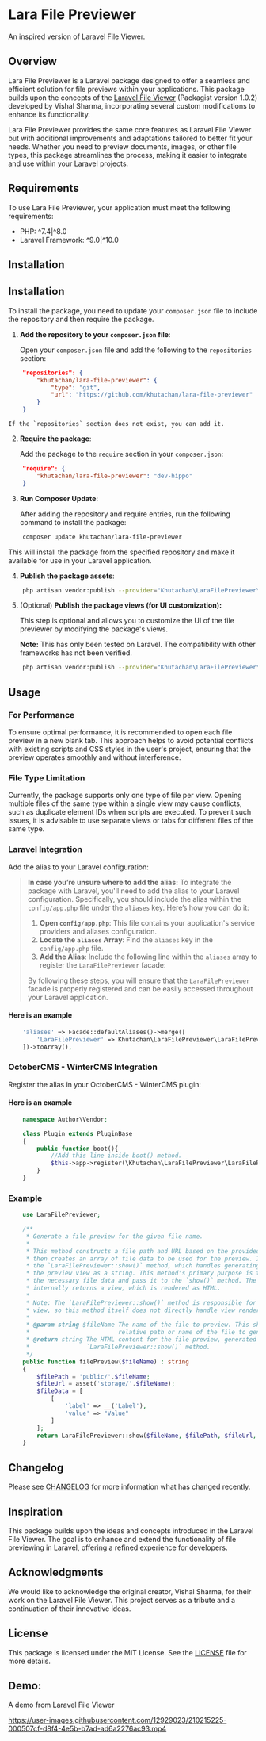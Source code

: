 # Lara File Previewer

An inspired version of Laravel File Viewer.

## Overview

Lara File Previewer is a Laravel package designed to offer a seamless and efficient solution for file previews within your applications. This package builds upon the concepts of the [Laravel File Viewer](https://github.com/vish4395/lara-file-previewer) (Packagist version 1.0.2) developed by Vishal Sharma, incorporating several custom modifications to enhance its functionality.

Lara File Previewer provides the same core features as Laravel File Viewer but with additional improvements and adaptations tailored to better fit your needs. Whether you need to preview documents, images, or other file types, this package streamlines the process, making it easier to integrate and use within your Laravel projects.

## Requirements

To use Lara File Previewer, your application must meet the following requirements:

-   PHP: ^7.4|^8.0
-   Laravel Framework: ^9.0|^10.0

## Installation

## Installation

To install the package, you need to update your `composer.json` file to include the repository and then require the package.

1. **Add the repository to your `composer.json` file**:

    Open your `composer.json` file and add the following to the `repositories` section:

```json
    "repositories": {
        "khutachan/lara-file-previewer": {
            "type": "git",
            "url": "https://github.com/khutachan/lara-file-previewer"
        }
    }
```

    If the `repositories` section does not exist, you can add it.

2. **Require the package**:

    Add the package to the `require` section in your `composer.json`:

```json
    "require": {
        "khutachan/lara-file-previewer": "dev-hippo"
    }
```

3. **Run Composer Update**:

    After adding the repository and require entries, run the following command to install the package:

```bash
    composer update khutachan/lara-file-previewer
```

This will install the package from the specified repository and make it available for use in your Laravel application.

4. **Publish the package assets**:

```bash
    php artisan vendor:publish --provider="Khutachan\LaraFilePreviewer\LaraFilePreviewerServiceProvider" --tag=assets
```

5. (Optional) **Publish the package views (for UI customization):**

    This step is optional and allows you to customize the UI of the file previewer by modifying the package's views.

    **Note:** This has only been tested on Laravel. The compatibility with other frameworks has not been verified.

```bash
    php artisan vendor:publish --provider="Khutachan\LaraFilePreviewer\LaraFilePreviewerServiceProvider" --tag=views
```

## Usage

### For Performance

To ensure optimal performance, it is recommended to open each file preview in a new blank tab. This approach helps to avoid potential conflicts with existing scripts and CSS styles in the user's project, ensuring that the preview operates smoothly and without interference.

### File Type Limitation

Currently, the package supports only one type of file per view. Opening multiple files of the same type within a single view may cause conflicts, such as duplicate element IDs when scripts are executed. To prevent such issues, it is advisable to use separate views or tabs for different files of the same type.

### Laravel Integration

Add the alias to your Laravel configuration:

> **In case you’re unsure where to add the alias:**
> To integrate the package with Laravel, you'll need to add the alias to your Laravel configuration. Specifically, you should include the alias within the `config/app.php` file under the `aliases` key.
> Here’s how you can do it:
>
> 1. **Open `config/app.php`**: This file contains your application's service providers and aliases configuration.
> 2. **Locate the `aliases` Array**: Find the `aliases` key in the `config/app.php` file.
> 3. **Add the Alias**: Include the following line within the `aliases` array to register the `LaraFilePreviewer` facade:
>
> By following these steps, you will ensure that the `LaraFilePreviewer` facade is properly registered and can be easily accessed throughout your Laravel application.

#### Here is an example

```php
    'aliases' => Facade::defaultAliases()->merge([
        'LaraFilePreviewer' => Khutachan\LaraFilePreviewer\LaraFilePreviewerFacade::class, //This line registers the LaraFilePreviewer facade. Ensure that you place it within the aliases array in config/app.php.
    ])->toArray(),
```

### OctoberCMS - WinterCMS Integration

Register the alias in your OctoberCMS - WinterCMS plugin:

#### Here is an example

```php
    namespace Author\Vendor;

    class Plugin extends PluginBase
    {
        public function boot(){
            //Add this line inside boot() method.
            $this->app->register(\Khutachan\LaraFilePreviewer\LaraFilePreviewerServiceProvider::class);
        }
    }
```

### Example

```php
    use LaraFilePreviewer;

    /**
     * Generate a file preview for the given file name.
     *
     * This method constructs a file path and URL based on the provided filename,
     * then creates an array of file data to be used for the preview. It calls
     * the `LaraFilePreviewer::show()` method, which handles generating and returning
     * the preview view as a string. This method's primary purpose is to format
     * the necessary file data and pass it to the `show()` method. The `show()` method
     * internally returns a view, which is rendered as HTML.
     *
     * Note: The `LaraFilePreviewer::show()` method is responsible for returning the
     * view, so this method itself does not directly handle view rendering.
     *
     * @param string $fileName The name of the file to preview. This should be the
     *                         relative path or name of the file to generate a preview for.
     * @return string The HTML content for the file preview, generated by the
     *                `LaraFilePreviewer::show()` method.
     */
    public function filePreview($fileName) : string
    {
        $filePath = 'public/'.$fileName;
        $fileUrl = asset('storage/'.$fileName);
        $fileData = [
            [
                'label' => __('Label'),
                'value' => "Value"
            ]
        ];
        return LaraFilePreviewer::show($fileName, $filePath, $fileUrl, $fileData);
    }
```

## Changelog

Please see [CHANGELOG](CHANGELOG.md) for more information what has changed recently.

## Inspiration

This package builds upon the ideas and concepts introduced in the Laravel File Viewer. The goal is to enhance and extend the functionality of file previewing in Laravel, offering a refined experience for developers.

## Acknowledgments

We would like to acknowledge the original creator, Vishal Sharma, for their work on the Laravel File Viewer. This project serves as a tribute and a continuation of their innovative ideas.

## License

This package is licensed under the MIT License. See the [LICENSE](LICENSE) file for more details.

## Demo:

A demo from Laravel File Viewer

https://user-images.githubusercontent.com/12929023/210215225-000507cf-d8f4-4e5b-b7ad-ad6a2276ac93.mp4
